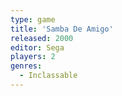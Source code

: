 ```yaml
---
type: game
title: 'Samba De Amigo'
released: 2000
editor: Sega
players: 2
genres:
  - Inclassable
---
```

